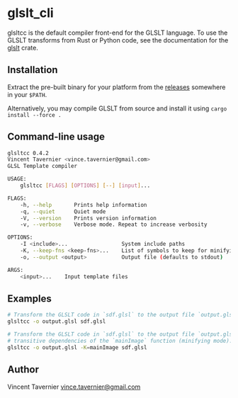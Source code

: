 # glslt_cli

glsltcc is the default compiler front-end for the GLSLT language. To use the GLSLT transforms
from Rust or Python code, see the documentation for the
[glslt](https://vtavernier.github.io/glslt/doc/glslt/) crate.

## Installation

Extract the pre-built binary for your platform from the
[releases](https://github.com/vtavernier/glslt/releases/) somewhere in your `$PATH`.

Alternatively, you may compile GLSLT from source and install it using `cargo install --force .`

## Command-line usage

```bash
glsltcc 0.4.2
Vincent Tavernier <vince.tavernier@gmail.com>
GLSL Template compiler

USAGE:
    glsltcc [FLAGS] [OPTIONS] [--] [input]...

FLAGS:
    -h, --help       Prints help information
    -q, --quiet      Quiet mode
    -V, --version    Prints version information
    -v, --verbose    Verbose mode. Repeat to increase verbosity

OPTIONS:
    -I <include>...                 System include paths
    -K, --keep-fns <keep-fns>...    List of symbols to keep for minifying mode
    -o, --output <output>           Output file (defaults to stdout)

ARGS:
    <input>...    Input template files
```

## Examples

```bash
# Transform the GLSLT code in `sdf.glsl` to the output file `output.glsl`
glsltcc -o output.glsl sdf.glsl

# Transform the GLSLT code in `sdf.glsl` to the output file `output.glsl`. Only keep
# transitive dependencies of the `mainImage` function (minifying mode).
glsltcc -o output.glsl -K=mainImage sdf.glsl
```

## Author

Vincent Tavernier <vince.tavernier@gmail.com>
